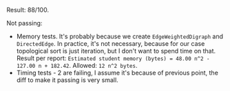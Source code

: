 Result: 88/100.

Not passing:

- Memory tests. It's probably because we create `EdgeWeightedDigraph` and `DirectedEdge`.
  In practice, it's not necessary, because for our case topological sort is
  just iteration, but I don't want to spend time on that.
  Result per report: `Estimated student memory (bytes) = 48.00 n^2 - 127.00 n + 182.42`.
  Allowed: `12 n^2 bytes`.
- Timing tests - 2 are failing, I assume it's because of previous point,
  the diff to make it passing is very small.
